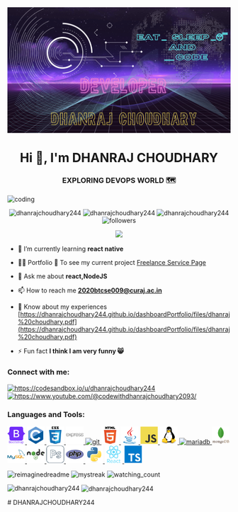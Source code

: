 <img align="center" alt="logo" src="https://github.com/DHANRAJCHOUDHARY244/DHANRAJCHOUDHARY244/blob/main/a.png">
<h1 align="center">Hi 👋, I'm DHANRAJ CHOUDHARY</h1>
<h3 align="center">EXPLORING DEVOPS WORLD 🗺</h3>
<img align="center" alt="coding " width="1200" height="500" src="https://camo.githubusercontent.com/12e5f2b182da4b52850b29bb09e8ba3e92b0ac2c0bd121de7dfcbb291fbbd525/68747470733a2f2f692e70696e696d672e636f6d2f6f726967696e616c732f37372f63612f61332f37376361613332383834643733356434333961646534356261333766656166322e676966">

<p align="center"> 
<img src="https://komarev.com/ghpvc/?username=dhanrajchoudhary244&label=Profile%20views&color=0e75b6&style=flat" alt="dhanrajchoudhary244" /> 
<img src="https://badges.strrl.dev/years/dhanrajchoudhary244" alt="dhanrajchoudhary244" /> 
<img src="https://badges.strrl.dev/repos/dhanrajchoudhary244" alt="dhanrajchoudhary244" /> 
<img alt="followers" src="https://img.shields.io/github/followers/dhanrajchoudhary244?label=Followers&style=social">
</p>

<p align="center"> 
<img src="https://github-profile-trophy.vercel.app/?username=dhanrajchoudhary244&theme=juicyfresh&no-bg=true" />
 </p>

- 🌱 I’m currently learning **react native**

- 👨‍💻 Portfolio 🔗 To see my current project [Freelance Service Page](https://portfoli2.vercel.app/)

- 💬 Ask me about **react,NodeJS**

- 📫 How to reach me **2020btcse009@curaj.ac.in**

- 📄 Know about my experiences [https://dhanrajchoudhary244.github.io/dashboardPortfolio/files/dhanraj%20choudhary.pdf](https://dhanrajchoudhary244.github.io/dashboardPortfolio/files/dhanraj%20choudhary.pdf)

- ⚡ Fun fact **I think I am very funny 😸**

<h3 align="left">Connect with me:</h3>
<p align="left">
<a href="https://codesandbox.com/https://codesandbox.io/u/dhanrajchoudhary244" target="blank"><img align="center" src="https://raw.githubusercontent.com/rahuldkjain/github-profile-readme-generator/master/src/images/icons/Social/codesandbox.svg" alt="https://codesandbox.io/u/dhanrajchoudhary244" height="30" width="40" /></a>
<a href="https://www.youtube.com/c/https://www.youtube.com/@codewithdhanrajchoudhary2093/" target="blank"><img align="center" src="https://raw.githubusercontent.com/rahuldkjain/github-profile-readme-generator/master/src/images/icons/Social/youtube.svg" alt="https://www.youtube.com/@codewithdhanrajchoudhary2093/" height="30" width="40" /></a>
</p>

<h3 align="left">Languages and Tools:</h3>
<p align="left"> <a href="https://getbootstrap.com" target="_blank" rel="noreferrer"> <img src="https://raw.githubusercontent.com/devicons/devicon/master/icons/bootstrap/bootstrap-plain-wordmark.svg" alt="bootstrap" width="40" height="40"/> </a> <a href="https://www.cprogramming.com/" target="_blank" rel="noreferrer"> <img src="https://raw.githubusercontent.com/devicons/devicon/master/icons/c/c-original.svg" alt="c" width="40" height="40"/> </a> <a href="https://www.w3schools.com/css/" target="_blank" rel="noreferrer"> <img src="https://raw.githubusercontent.com/devicons/devicon/master/icons/css3/css3-original-wordmark.svg" alt="css3" width="40" height="40"/> </a> <a href="https://expressjs.com" target="_blank" rel="noreferrer"> <img src="https://raw.githubusercontent.com/devicons/devicon/master/icons/express/express-original-wordmark.svg" alt="express" width="40" height="40"/> </a> <a href="https://git-scm.com/" target="_blank" rel="noreferrer"> <img src="https://www.vectorlogo.zone/logos/git-scm/git-scm-icon.svg" alt="git" width="40" height="40"/> </a> <a href="https://www.w3.org/html/" target="_blank" rel="noreferrer"> <img src="https://raw.githubusercontent.com/devicons/devicon/master/icons/html5/html5-original-wordmark.svg" alt="html5" width="40" height="40"/> </a> <a href="https://www.java.com" target="_blank" rel="noreferrer"> <img src="https://raw.githubusercontent.com/devicons/devicon/master/icons/java/java-original.svg" alt="java" width="40" height="40"/> </a> <a href="https://developer.mozilla.org/en-US/docs/Web/JavaScript" target="_blank" rel="noreferrer"> <img src="https://raw.githubusercontent.com/devicons/devicon/master/icons/javascript/javascript-original.svg" alt="javascript" width="40" height="40"/> </a> <a href="https://www.linux.org/" target="_blank" rel="noreferrer"> <img src="https://raw.githubusercontent.com/devicons/devicon/master/icons/linux/linux-original.svg" alt="linux" width="40" height="40"/> </a> <a href="https://mariadb.org/" target="_blank" rel="noreferrer"> <img src="https://www.vectorlogo.zone/logos/mariadb/mariadb-icon.svg" alt="mariadb" width="40" height="40"/> </a> <a href="https://www.mongodb.com/" target="_blank" rel="noreferrer"> <img src="https://raw.githubusercontent.com/devicons/devicon/master/icons/mongodb/mongodb-original-wordmark.svg" alt="mongodb" width="40" height="40"/> </a> <a href="https://www.mysql.com/" target="_blank" rel="noreferrer"> <img src="https://raw.githubusercontent.com/devicons/devicon/master/icons/mysql/mysql-original-wordmark.svg" alt="mysql" width="40" height="40"/> </a> <a href="https://nodejs.org" target="_blank" rel="noreferrer"> <img src="https://raw.githubusercontent.com/devicons/devicon/master/icons/nodejs/nodejs-original-wordmark.svg" alt="nodejs" width="40" height="40"/> </a> <a href="https://www.photoshop.com/en" target="_blank" rel="noreferrer"> <img src="https://raw.githubusercontent.com/devicons/devicon/master/icons/photoshop/photoshop-line.svg" alt="photoshop" width="40" height="40"/> </a> <a href="https://www.php.net" target="_blank" rel="noreferrer"> <img src="https://raw.githubusercontent.com/devicons/devicon/master/icons/php/php-original.svg" alt="php" width="40" height="40"/> </a> <a href="https://www.python.org" target="_blank" rel="noreferrer"> <img src="https://raw.githubusercontent.com/devicons/devicon/master/icons/python/python-original.svg" alt="python" width="40" height="40"/> </a> <a href="https://reactjs.org/" target="_blank" rel="noreferrer"> <img src="https://raw.githubusercontent.com/devicons/devicon/master/icons/react/react-original-wordmark.svg" alt="react" width="40" height="40"/> </a> <a href="https://www.typescriptlang.org/" target="_blank" rel="noreferrer"> <img src="https://raw.githubusercontent.com/devicons/devicon/master/icons/typescript/typescript-original.svg" alt="typescript" width="40" height="40"/> </a> </p>

<p>
<img src="https://myreadme.vercel.app/api/embed/dhanrajchoudhary244?panels=userstatistics,toprepositories,toplanguages,commitgraph" alt="reimaginedreadme" />
<img src="https://github-readme-streak-stats.herokuapp.com/?user=dhanrajchoudhary244&theme=tokyonight" alt="mystreak"/>

<img src="https://widgetbite.com/stats/{random-guid}" alt="watching_count" />
</p>

<p><img align="left" src="https://github-readme-stats.vercel.app/api/top-langs?username=dhanrajchoudhary244&show_icons=true&locale=en&layout=compact" alt="dhanrajchoudhary244" /></p>

<p>&nbsp;<img align="center" src="https://github-readme-stats.vercel.app/api?username=dhanrajchoudhary244&show_icons=true&locale=en" alt="dhanrajchoudhary244" /></p>
# DHANRAJCHOUDHARY244

